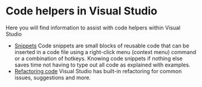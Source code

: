# Code helpers in Visual Studio

Here you will find information to assist with code helpers within Visual Studio

- [Snippets](snippets.md) Code snippets are small blocks of reusable code that can be inserted in a code file using a right-click menu (context menu) command or a combination of hotkeys. Knowing code snippets if nothing else saves time not having to type out all code as explained with examples.
- [Refactoring code](refactoringCode.md) Visual Studio has built-in refactoring for common issues, suggestions and more.